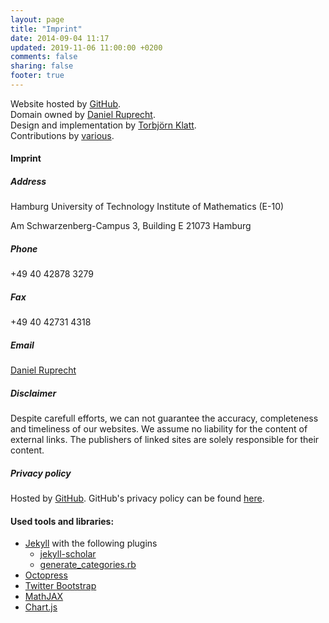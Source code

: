 ```yaml
---
layout: page
title: "Imprint"
date: 2014-09-04 11:17
updated: 2019-11-06 11:00:00 +0200
comments: false
sharing: false
footer: true
---
```


Website hosted by [GitHub](www.github.com).     
Domain owned by [Daniel Ruprecht](https://github.com/danielru).      
Design and implementation by [Torbjörn Klatt](https://github.com/torbjoernk).      
Contributions by [various](https://github.com/Parallel-in-Time/parallel-in-time.github.io/blob/source/CONTRIBUTORS).      

#### Imprint

##### Address

Hamburg University of Technology
Institute of Mathematics (E-10)

Am Schwarzenberg-Campus 3, Building E
21073 Hamburg

##### Phone
+49 40 42878 3279

##### Fax
+49 40 42731 4318

##### Email
[Daniel Ruprecht](mailto:ruprecht@tuhh.de)

##### Disclaimer

Despite carefull efforts, we can not guarantee the accuracy, completeness and timeliness of our websites. We assume no liability for the content of external links. The publishers of linked sites are solely responsible for their content. 

##### Privacy policy

Hosted by [GitHub](https://github.com/). GitHub's privacy policy can be found [here](https://help.github.com/articles/github-privacy-statement/).

#### Used tools and libraries:

* [Jekyll](http://jekyllrb.com/)
  with the following plugins
  - [jekyll-scholar](https://github.com/inukshuk/jekyll-scholar)
  - [generate_categories.rb](https://github.com/recurser/jekyll-plugins#generate_categoriesrb)
* [Octopress](https://github.com/octopress/octopress)
* [Twitter Bootstrap](http://getbootstrap.com)
* [MathJAX](http://mathjax.org/)
* [Chart.js](http://chartjs.org/)

